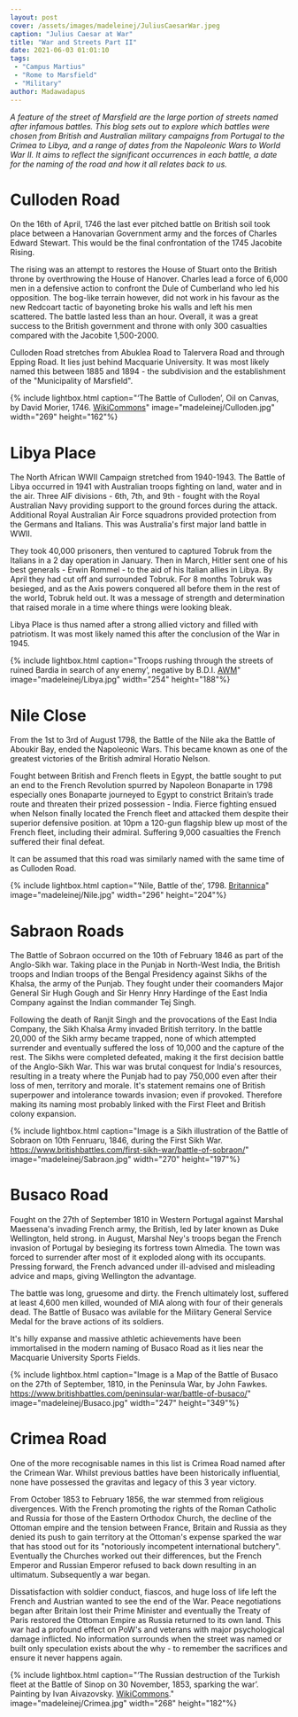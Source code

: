 ```yaml
---
layout: post
cover: /assets/images/madeleinej/JuliusCaesarWar.jpeg
caption: "Julius Caesar at War"
title: "War and Streets Part II"
date: 2021-06-03 01:01:10
tags:
 - "Campus Martius"
 - "Rome to Marsfield"
 - "Military"
author: Madawadapus
---
```

_A feature of the street of Marsfield are the large portion of streets named after infamous battles. This blog sets out to explore which battles were chosen from British and Australian military campaigns from Portugal to the Crimea to Libya, and a range of dates from the Napoleonic Wars to World War II. It aims to reflect the significant occurrences in each battle, a date for the naming of the road and how it all relates back to us._

# Culloden Road

On the 16th of April, 1746 the last ever pitched battle on British soil took place between a Hanovarian Government army and the forces of Charles Edward Stewart. This would be the final confrontation of the 1745 Jacobite Rising.

The rising was an attempt to restores the House of Stuart onto the British throne by overthrowing the House of Hanover. Charles lead a force of 6,000 men in a defensive action to confront the Dule of Cumberland who led his opposition. The bog-like terrain however, did not work in his favour as the new Redcoart tactic of bayoneting broke his walls and left his men scattered. The battle lasted less than an hour. Overall, it was a great success to the British government and throne with only 300 casualties compared with the Jacobite 1,500-2000.

Culloden Road stretches from Abuklea Road to Talervera Road and through Epping Road. It lies just behind Macquarie University. It was most likely named this between 1885 and 1894 - the subdivision and the establishment of the "Municipality of Marsfield".

{% include lightbox.html
caption="‘The Battle of Culloden’, Oil on Canvas, by David Morier, 1746. [WikiCommons](https://en.wikipedia.org/wiki/Battle_of_Culloden)"
image="madeleinej/Culloden.jpg"
width="269"
height="162"%}

# Libya Place

The North African WWII Campaign stretched from 1940-1943. The Battle of Libya occurred in 1941 with Australian troops fighting on land, water and in the air. Three AIF divisions - 6th, 7th, and 9th - fought with the Royal Australian Navy providing support to the ground forces during the attack. Additional Royal Australian Air Force squadrons provided protection from the Germans and Italians. This was Australia's first major land battle in WWII.

They took 40,000 prisoners, then ventured to captured Tobruk from the Italians in a 2 day operation in January. Then in March, Hitler sent one of his best generals - Erwin Rommel - to the aid of his Italian allies in Libya. By April they had cut off and surrounded Tobruk. For 8 months Tobruk was besieged, and as the Axis powers conquered all before them in the rest of the world, Tobruk held out. It was a message of strength and determination that raised morale in a time where things were looking bleak.

Libya Place is thus named after a strong allied victory and filled with patriotism. It was most likely named this after the conclusion of the War in 1945.

{% include lightbox.html
caption="Troops rushing through the streets of ruined Bardia in search of any enemy’, negative by B.D.I. [AWM](https://www.awm.gov.au/collection/006083)"
image="madeleinej/Libya.jpg"
width="254"
height="188"%}

# Nile Close

From the 1st to 3rd of August 1798, the Battle of the Nile aka the Battle of Aboukir Bay, ended the Napoleonic Wars. This became known as one of the greatest victories of the British admiral Horatio Nelson.

Fought between British and French fleets in Egypt, the battle sought to put an end to the French Revolution spurred by Napoleon Bonaparte in 1798 especially ones Bonaparte journeyed to Egypt to constrict Britain’s trade route and threaten their prized possession - India. Fierce fighting ensued when Nelson finally located the French fleet and attacked them despite their superior defensive position. at 10pm a 120-gun flagship blew up most of the French fleet, including their admiral. Suffering 9,000 casualties the French suffered their final defeat.

It can be assumed that this road was similarly named with the same time of as Culloden Road.

{% include lightbox.html
caption="‘Nile, Battle of the’, 1798. [Britannica](https://www.britannica.com/event/Battle-of-the-Nile)"
image="madeleinej/Nile.jpg"
width="296"
height="204"%}

# Sabraon Roads

The Battle of Sobraon occurred on the 10th of February 1846 as part of the Anglo-Sikh war. Taking place in the Punjab in North-West India, the British troops and Indian troops of the Bengal Presidency against Sikhs of the Khalsa, the army of the Punjab. They fought under their coomanders Major General Sir Hugh Gough and Sir Henry Hnry Hardinge of the East India Company against the Indian commander Tej Singh.

Following the death of Ranjit Singh and the provocations of the East India Company, the Sikh Khalsa Army invaded British territory. In the battle 20,000 of the Sikh army became trapped, none of which attempted surrender and eventually suffered the loss of 10,000 and the capture of the rest. The Sikhs were completed defeated, making it the first decision battle of the Anglo-Sikh War. This war was brutal conquest for India's resources, resulting in a treaty where the Punjab had to pay 750,000 even after their loss of men, territory and morale. It's statement remains one of British superpower and intolerance towards invasion; even if provoked. Therefore making its naming most probably linked with the First Fleet and British colony expansion.

{% include lightbox.html
caption="Image is a Sikh illustration of the Battle of Sobraon on 10th Fenruaru, 1846, during the First Sikh War. <https://www.britishbattles.com/first-sikh-war/battle-of-sobraon/>"
image="madeleinej/Sabraon.jpg"
width="270"
height="197"%}

# Busaco Road

Fought on the 27th of September 1810 in Western Portugal against Marshal Maessena's invading French army, the British, led by later known as Duke  Wellington, held strong. in August, Marshal Ney's troops began the French invasion of Portugal by besieging its fortress town Almedia. The town was forced to surrender after most of it exploded along with its occupants. Pressing forward, the French advanced under ill-advised and misleading advice and maps, giving Wellington the advantage.

The battle was long, gruesome and dirty. the French ultimately lost, suffered at least 4,600 men killed, wounded of MIA along with four of their generals dead. The Battle of Busaco was avilable for the Military General Service Medal for the brave actions of its soldiers.

It's hilly expanse and massive athletic achievements have been immortalised in the modern naming of Busaco Road as it lies near the Macquarie University Sports Fields.

{% include lightbox.html
caption="Image is a Map of the Battle of Busaco on the 27th of September, 1810, in the Peninsula War, by John Fawkes. <https://www.britishbattles.com/peninsular-war/battle-of-busaco/>"
image="madeleinej/Busaco.jpg"
width="247"
height="349"%}

# Crimea Road

One of the more recognisable names in this list is Crimea Road named after the Crimean War. Whilst previous battles have been historically influential, none have possessed the gravitas and legacy of this 3 year victory.

From October 1853 to February 1856, the war stemmed from religious divergences. With the French promoting the rights of the Roman Catholic and Russia for those of the Eastern Orthodox Church, the decline of the Ottoman empire and the tension between France, Britain and Russia as they denied its push to gain territory at the Ottoman's expense sparked the war that has stood out for its "notoriously incompetent international butchery". Eventually the Churches worked out their differences, but the French Emperor and Russian Emperor refused to back down resulting in an ultimatum. Subsequently a war began.

Dissatisfaction with soldier conduct, fiascos, and huge loss of life left the French and Austrian wanted to see the end of the War. Peace negotiations began after Britain lost their Prime Minister and eventually the Treaty of Paris restored the Ottoman Empire as Russia returned to its own land. This war had a profound effect on PoW's and veterans with major psychological damage inflicted. No information surrounds when the street was named or built only speculation exists about the why - to remember the sacrifices and ensure it never happens again.

{% include lightbox.html
caption="‘The Russian destruction of the Turkish fleet at the Battle of Sinop on 30 November, 1853, sparking the war’. Painting by Ivan Aivazovsky. [WikiCommons](https://en.wikipedia.org/wiki/Crimean_War)."
image="madeleinej/Crimea.jpg"
width="268"
height="182"%}
